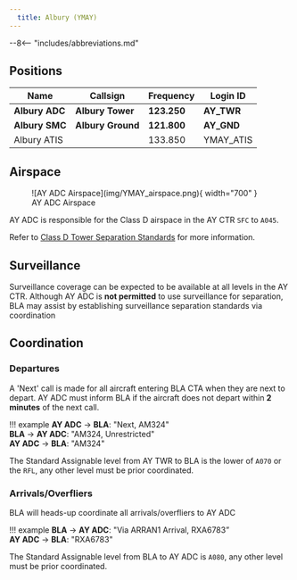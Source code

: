 ```yaml
---
  title: Albury (YMAY)
---
```


--8<-- "includes/abbreviations.md"

## Positions
| Name | Callsign | Frequency | Login ID |
| ---- | -------- | --------- | ---------------- |
| **Albury ADC** | **Albury Tower** | **123.250** | **AY_TWR** |
| **Albury SMC** | **Albury Ground** | **121.800** | **AY_GND** |
| Albury ATIS |  | 133.850 | YMAY_ATIS |

## Airspace
<figure markdown>
![AY ADC Airspace](img/YMAY_airspace.png){ width="700" }
  <figcaption>AY ADC Airspace</figcaption>
</figure>

AY ADC is responsible for the Class D airspace in the AY CTR `SFC` to `A045`.

Refer to [Class D Tower Separation Standards](../../../separation-standards/classd) for more information.

## Surveillance
Surveillance coverage can be expected to be available at all levels in the AY CTR. Although AY ADC is **not permitted** to use surveillance for separation, BLA may assist by establishing surveillance separation standards via coordination

## Coordination
### Departures
A 'Next' call is made for all aircraft entering BLA CTA when they are next to depart. AY ADC must inform BLA if the aircraft does not depart within **2 minutes** of the next call.

!!! example
    <span class="hotline">**AY ADC** -> **BLA**</span>: "Next, AM324"  
    <span class="hotline">**BLA** -> **AY ADC**</span>: "AM324, Unrestricted"  
    <span class="hotline">**AY ADC** -> **BLA**</span>: "AM324"

The Standard Assignable level from AY TWR to BLA is the lower of `A070` or the `RFL`, any other level must be prior coordinated.

### Arrivals/Overfliers
BLA will heads-up coordinate all arrivals/overfliers to AY ADC

!!! example
    <span class="hotline">**BLA** -> **AY ADC**</span>: "Via ARRAN1 Arrival, RXA6783”  
    <span class="hotline">**AY ADC** -> **BLA**</span>: "RXA6783"  

The Standard Assignable level from BLA to AY ADC is `A080`, any other level must be prior coordinated.